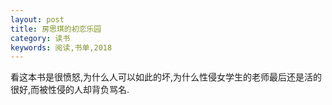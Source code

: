 ```yaml
---
layout: post
title: 房思琪的初恋乐园
category: 读书
keywords: 阅读,书单,2018
---
```


 看这本书是很愤怒,为什么人可以如此的坏,为什么性侵女学生的老师最后还是活的很好,而被性侵的人却背负骂名.


